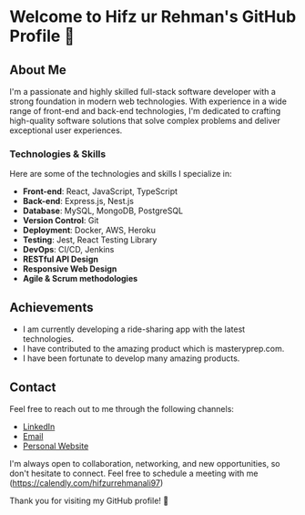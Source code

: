 # Welcome to Hifz ur Rehman's GitHub Profile 👋

## About Me

I'm a passionate and highly skilled full-stack software developer with a strong foundation in modern web technologies. With experience in a wide range of front-end and back-end technologies, I'm dedicated to crafting high-quality software solutions that solve complex problems and deliver exceptional user experiences.

### Technologies & Skills

Here are some of the technologies and skills I specialize in:

- **Front-end**: React, JavaScript, TypeScript
- **Back-end**: Express.js, Nest.js
- **Database**: MySQL, MongoDB, PostgreSQL
- **Version Control**: Git
- **Deployment**: Docker, AWS, Heroku
- **Testing**: Jest, React Testing Library
- **DevOps**: CI/CD, Jenkins
- **RESTful API Design**
- **Responsive Web Design**
- **Agile & Scrum methodologies**

## Achievements

- I am currently developing a ride-sharing app with the latest technologies.
- I have contributed to the amazing product which is masteryprep.com.
- I have been fortunate to develop many amazing products.


## Contact

Feel free to reach out to me through the following channels:

- [LinkedIn](https://www.linkedin.com/in/hifz-ur-rehman/)
- [Email](mailto:hifzurrehmanali97@gmail.com)
- [Personal Website](https://online-resume-hifz.vercel.app/)

I'm always open to collaboration, networking, and new opportunities, so don't hesitate to connect.
Feel free to schedule a meeting with me (https://calendly.com/hifzurrehmanali97)

Thank you for visiting my GitHub profile! 🚀
